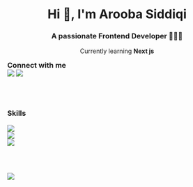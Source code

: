 <h1 align="center">Hi 👋, I'm Arooba Siddiqi</h1>
<h3 align="center">A passionate Frontend Developer 👩🏻‍💻</h3>
<p align="center">Currently learning <b>Next js</b></p>

<h3 style="margin: 0;">Connect with me</h3>
<a href="https://www.linkedin.com/in/aroobasiddiqi/"><img src="https://skillicons.dev/icons?i=linkedin" /></a>
<a href="mailto:arooba.asiddiqi@gmail.com"><img src="https://skillicons.dev/icons?i=gmail" /></a>

<br/><br/>

<h3 align="left">Skills</h3>
<a href="https://skillicons.dev">
 <img src="https://skillicons.dev/icons?i=cpp,css,html,js,py,ts" /><br/>
 <img src="https://skillicons.dev/icons?i=bootstrap,dotnet,nextjs,react,sklearn,selenium,tailwind,mysql,opencv" /><br/>
 <img src="https://skillicons.dev/icons?i=aws,git,firebase,postman" /><br/>
</a>

<br/><br/> 

<picture>
  <source
    srcset="https://github-readme-stats-iota-five-99.vercel.app/api?username=aroobasiddiqi&show_icons=true&locale=en&count_private=true&theme=radical&include_all_commits=true"
    media="(prefers-color-scheme: dark)"
  />
  <source
    srcset="https://github-readme-stats-iota-five-99.vercel.app/api?username=aroobasiddiqi&show_icons=true&locale=en&count_private=true&theme=buefy&include_all_commits=true"
    media="(prefers-color-scheme: light), (prefers-color-scheme: no-preference)"
  />
  <img src="https://github-readme-stats-iota-five-99.vercel.app/api?username=aroobasiddiqi&show_icons=true&locale=en&count_private=true&include_all_commits=true" />
</picture>
